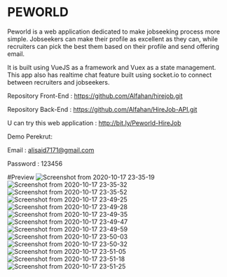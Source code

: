 # PEWORLD

Peworld is a web application dedicated to make jobseeking process more simple. Jobseekers can make their profile as excellent as they can, while recruiters can pick the best them based on their profile and send offering email.

It is built using VueJS as a framework and Vuex as a state management. This app also has realtime chat feature built using socket.io to connect between recruiters and jobseekers.

Repository Front-End : https://github.com/Alfahan/hirejob.git

Repository Back-End : https://github.com/Alfahan/HireJob-API.git

U can try this web application : http://bit.ly/Peworld-HireJob

Demo Perekrut:

Email : alisaid7171@gmail.com

Password : 123456


#Preview
![Screenshot from 2020-10-17 23-35-19](https://user-images.githubusercontent.com/49190810/96348549-ff29b780-10d3-11eb-8adb-e48b606f7dfe.jpg)
![Screenshot from 2020-10-17 23-35-32](https://user-images.githubusercontent.com/49190810/96348554-04870200-10d4-11eb-84e6-ea6eeec7b1e4.jpg)
![Screenshot from 2020-10-17 23-35-52](https://user-images.githubusercontent.com/49190810/96348557-05b82f00-10d4-11eb-9ac4-7d0429ded403.jpg)
![Screenshot from 2020-10-17 23-49-25](https://user-images.githubusercontent.com/49190810/96348558-0650c580-10d4-11eb-8105-ce96a6d84775.png)
![Screenshot from 2020-10-17 23-49-28](https://user-images.githubusercontent.com/49190810/96348559-0650c580-10d4-11eb-8e14-e6c6bab6e124.png)
![Screenshot from 2020-10-17 23-49-35](https://user-images.githubusercontent.com/49190810/96348560-06e95c00-10d4-11eb-8609-ec67fb8f3526.png)
![Screenshot from 2020-10-17 23-49-47](https://user-images.githubusercontent.com/49190810/96348561-0781f280-10d4-11eb-9e68-25f7af30fd15.png)
![Screenshot from 2020-10-17 23-49-59](https://user-images.githubusercontent.com/49190810/96348562-081a8900-10d4-11eb-86c9-ee7ca1abecb1.png)
![Screenshot from 2020-10-17 23-50-03](https://user-images.githubusercontent.com/49190810/96348564-08b31f80-10d4-11eb-9a26-8e18215ef412.png)
![Screenshot from 2020-10-17 23-50-32](https://user-images.githubusercontent.com/49190810/96348566-08b31f80-10d4-11eb-9d60-0326adf4999f.png)
![Screenshot from 2020-10-17 23-51-05](https://user-images.githubusercontent.com/49190810/96348567-09e44c80-10d4-11eb-9401-0a35c173c549.png)
![Screenshot from 2020-10-17 23-51-18](https://user-images.githubusercontent.com/49190810/96348568-0a7ce300-10d4-11eb-871f-d3487711f72b.png)
![Screenshot from 2020-10-17 23-51-25](https://user-images.githubusercontent.com/49190810/96348569-0a7ce300-10d4-11eb-9ae3-0bdc8b672e39.png)
